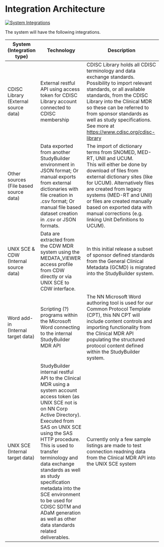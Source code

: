 # Integration Architecture

[![System Integrations](~@source/images/documentation/studybuilder-system-integrations-future.svg)](../../images/documentation/studybuilder-system-integrations-future.svg)


The system will have the following integrations.

| System <br> (Integration type) | Technology | Description |
| ---------- | ------ | ------------------ |
| CDISC Library <br> (External source data) | External restful API using access token for CDISC Library account connected to CDISC membership | CDISC Library holds all CDISC terminology and data exchange standards. <br> Possibility to import relevant standards, or all available standards, from the CDISC Library into the Clinical MDR so these can be referred to from sponsor standards as well as study specifications. <br> See more at https://www.cdisc.org/cdisc-library |
| Other sources <br> (File based source data) | Data exported from another StudyBuilder environment in JSON format; Or manual exports from external dictionaries with file creation in .csv format; Or manual file based dataset creation in .csv or JSON formats. | The import of dictionary terms from SNOMED, MED-RT, UNII and UCUM. <br> This will either be done by download of files from external dictionary sites (like for UCUM). Alternatively files are created from legacy systems (MED-RT and UNII) or files are created manually based on exported data with manual corrections (e.g. linking Unit Definitions to UCUM). |
| UNIX SCE & CDW <br> (Internal source data) | Data are extracted from the CDW MDR system using the MEDATA_VIEWER access profile from CDW directly or via UNIX SCE to CDW interface. | In this initial release a subset of sponsor defined standards from the General Clinical Metadata (GCMD) is migrated into the StudyBuilder system.  |
| Word add-in <br> (Internal target data) | Scripting (?) programs within the Microsoft Word connecting to the internal StudyBuilder MDR API | The NN Microsoft Word authoring tool is used for our Common Protocol Template (CPT), this NN CPT will include content controls and importing functionality from the Clinical MDR API populating the structured protocol content defined within the StudyBuilder system. |
| UNIX SCE <br> (Internal target data) | StudyBuilder internal restful API to the Clinical MDR using a system account access token (as UNIX SCE not is on NN Corp Active Directory).<br> Executed from SAS on UNIX SCE using the SAS HTTP procedure.<br> This is used to transfer terminology and data exchange standards as well as study specification metadata into the SCE environment to be used for CDISC SDTM and ADaM generation as well as other data standards related deliverables. | Currently only a few sample listings are made to test connection readning data from the Clinical MDR API into the UNIX SCE system |



